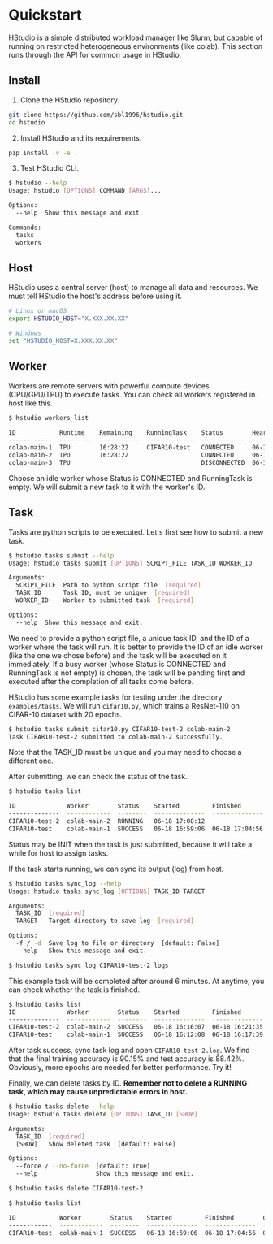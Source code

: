 # Quickstart

HStudio is a simple distributed workload manager like Slurm, but capable of running on restricted heterogeneous environments (like colab). This section runs through the API for common usage in HStudio.

## Install

1. Clone the HStudio repository.
```bash
git clone https://github.com/sbl1996/hstudio.git
cd hstudio
```

2. Install HStudio and its requirements.
```bash
pip install -v -e .
```

3. Test HStudio CLI.
```bash
$ hstudio --help
Usage: hstudio [OPTIONS] COMMAND [ARGS]...

Options:
  --help  Show this message and exit.

Commands:
  tasks
  workers
```

## Host

HStudio uses a central server (host) to manage all data and resources. We must tell HStudio the host's address before using it.

```bash
# Linux or macOS
export HSTUDIO_HOST="X.XXX.XX.XX"

# Windows
set "HSTUDIO_HOST=X.XXX.XX.XX"
```

## Worker

Workers are remote servers with powerful compute devices (CPU/GPU/TPU) to execute tasks. You can check all workers registered in host like this.

```bash
$ hstudio workers list

ID            Runtime    Remaining    RunningTask    Status        Heartbeat
------------  ---------  -----------  -------------  ------------  --------------
colab-main-1  TPU        16:28:22     CIFAR10-test   CONNECTED     06-18 16:59:04
colab-main-2  TPU        16:28:22                    CONNECTED     06-18 16:59:00
colab-main-3  TPU                                    DISCONNECTED  06-18 10:20:09
```

Choose an idle worker whose Status is CONNECTED and RunningTask is empty. We will submit a new task to it with the worker's ID.

## Task

Tasks are python scripts to be executed. Let's first see how to submit a new task.

```bash
$ hstudio tasks submit --help
Usage: hstudio tasks submit [OPTIONS] SCRIPT_FILE TASK_ID WORKER_ID

Arguments:
  SCRIPT_FILE  Path to python script file  [required]
  TASK_ID      Task ID, must be unique  [required]
  WORKER_ID    Worker to submitted task  [required]

Options:
  --help  Show this message and exit.
```

We need to provide a python script file, a unique task ID, and the ID of a worker where the task will run. It is better to provide the ID of an idle worker (like the one we chose before) and the task will be executed on it immediately. If a busy worker (whose Status is CONNECTED and RunningTask is not empty) is chosen, the task will be pending first and executed after the completion of all tasks come before.

HStudio has some example tasks for testing under the directory `examples/tasks`. We will run `cifar10.py`, which trains a ResNet-110 on CIFAR-10 dataset with 20 epochs.

```bash
$ hstudio tasks submit cifar10.py CIFAR10-test-2 colab-main-2
Task CIFAR10-test-2 submitted to colab-main-2 successfully.
```

Note that the TASK_ID must be unique and you may need to choose a different one.

After submitting, we can check the status of the task.

```bash
$ hstudio tasks list

ID              Worker        Status    Started         Finished        Created
--------------  ------------  --------  --------------  --------------  --------------
CIFAR10-test-2  colab-main-2  RUNNING   06-18 17:08:12                  06-18 17:08:06
CIFAR10-test    colab-main-1  SUCCESS   06-18 16:59:06  06-18 17:04:56  06-18 16:58:47
```

Status may be INIT when the task is just submitted, because it will take a while for host to assign tasks.

If the task starts running, we can sync its output (log) from host.

```bash
$ hstudio tasks sync_log --help
Usage: hstudio tasks sync_log [OPTIONS] TASK_ID TARGET

Arguments:
  TASK_ID  [required]
  TARGET   Target directory to save log  [required]

Options:
  -f / -d  Save log to file or directory  [default: False]
  --help   Show this message and exit.

$ hstudio tasks sync_log CIFAR10-test-2 logs
```

This example task will be completed after around 6 minutes. At anytime, you can check whether the task is finished.

```bash
$ hstudio tasks list
ID              Worker        Status    Started         Finished        Created
--------------  ------------  --------  --------------  --------------  --------------
CIFAR10-test-2  colab-main-2  SUCCESS   06-18 16:16:07  06-18 16:21:35  06-18 16:16:05
CIFAR10-test    colab-main-1  SUCCESS   06-18 16:12:08  06-18 16:17:39  06-18 16:12:05
```

After task success, sync task log and open `CIFAR10-test-2.log`. We find that the final training accuracy is 90.15% and test accuracy is 88.42%. Obviously, more epochs are needed for better performance. Try it!

Finally, we can delete tasks by ID. **Remember not to delete a RUNNING task, which may cause unpredictable errors in host.**

```bash
$ hstudio tasks delete --help
Usage: hstudio tasks delete [OPTIONS] TASK_ID [SHOW]

Arguments:
  TASK_ID  [required]
  [SHOW]   Show deleted task  [default: False]

Options:
  --force / --no-force  [default: True]
  --help                Show this message and exit.

$ hstudio tasks delete CIFAR10-test-2

$ hstudio tasks list

ID            Worker        Status    Started         Finished        Created
------------  ------------  --------  --------------  --------------  --------------
CIFAR10-test  colab-main-1  SUCCESS   06-18 16:59:06  06-18 17:04:56  06-18 16:58:47
```